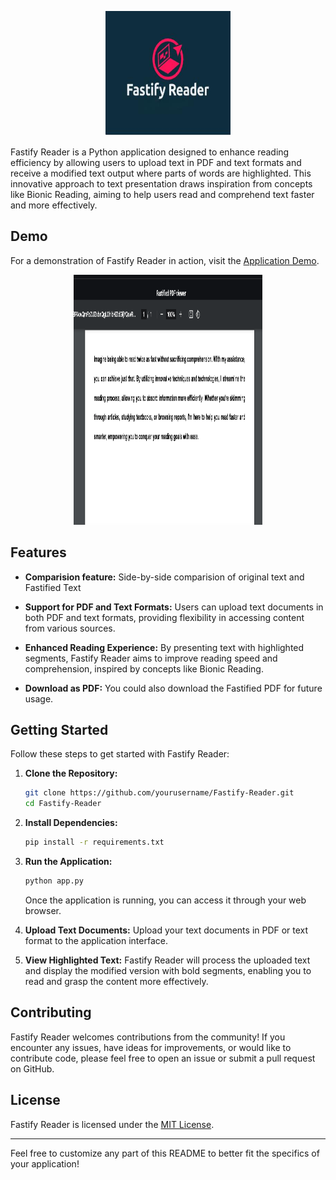<p align="center">
  <img src="https://github.com/akarshrajsingh7/Fastify-Reader/blob/main/Logo.jpg" alt="Fastify Reader Logo" width="200" height="200">
</p>

Fastify Reader is a Python application designed to enhance reading efficiency by allowing users to upload text in PDF and text formats and receive a modified text output where parts of words are highlighted. This innovative approach to text presentation draws inspiration from concepts like Bionic Reading, aiming to help users read and comprehend text faster and more effectively.

## Demo

For a demonstration of Fastify Reader in action, visit the [Application Demo](https://huggingface.co/spaces/akarshrajsingh7/Fastify-Reader).
<p align="center">
  <img src="https://github.com/akarshrajsingh7/Fastify-Reader/blob/main/Demo_2.png" alt="Fastify Reader Logo" width="60%" height="400">
</p>

## Features

- **Comparision feature:** Side-by-side comparision of original text and Fastified Text
  
- **Support for PDF and Text Formats:** Users can upload text documents in both PDF and text formats, providing flexibility in accessing content from various sources.
  
- **Enhanced Reading Experience:** By presenting text with highlighted segments, Fastify Reader aims to improve reading speed and comprehension, inspired by concepts like Bionic Reading.

- **Download as PDF:** You could also download the Fastified PDF for future usage.


## Getting Started

Follow these steps to get started with Fastify Reader:

1. **Clone the Repository:**
   ```bash
   git clone https://github.com/yourusername/Fastify-Reader.git
   cd Fastify-Reader
   ```

2. **Install Dependencies:**
   ```bash
   pip install -r requirements.txt
   ```

3. **Run the Application:**
   ```bash
   python app.py
   ```

   Once the application is running, you can access it through your web browser.

4. **Upload Text Documents:**
   Upload your text documents in PDF or text format to the application interface.

5. **View Highlighted Text:**
   Fastify Reader will process the uploaded text and display the modified version with bold segments, enabling you to read and grasp the content more effectively.

## Contributing

Fastify Reader welcomes contributions from the community! If you encounter any issues, have ideas for improvements, or would like to contribute code, please feel free to open an issue or submit a pull request on GitHub.

## License

Fastify Reader is licensed under the [MIT License](LICENSE).

---

Feel free to customize any part of this README to better fit the specifics of your application!
